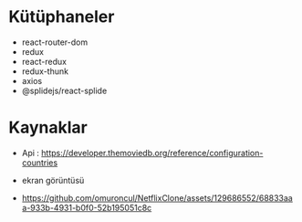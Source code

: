 # Kütüphaneler

- react-router-dom
- redux
- react-redux
- redux-thunk
- axios
- @splidejs/react-splide


# Kaynaklar 

- Api : https://developer.themoviedb.org/reference/configuration-countries

- ekran görüntüsü

- https://github.com/omuroncul/NetflixClone/assets/129686552/68833aaa-933b-4931-b0f0-52b195051c8c


